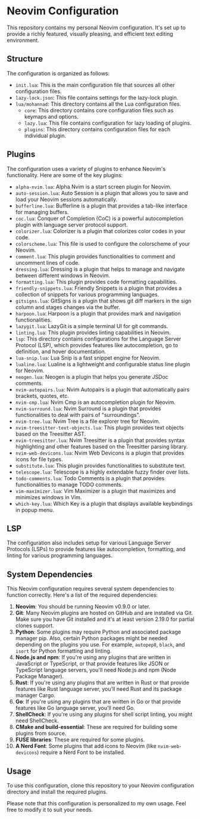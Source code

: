 # Neovim Configuration

This repository contains my personal Neovim configuration. It's set up to provide a richly featured, visually pleasing, and efficient text editing environment.

## Structure

The configuration is organized as follows:

- `init.lua`: This is the main configuration file that sources all other configuration files.
- `lazy-lock.json`: This file contains settings for the lazy-lock plugin.
- `lua/mohannad`: This directory contains all the Lua configuration files.
  - `core`: This directory contains core configuration files such as keymaps and options.
  - `lazy.lua`: This file contains configuration for lazy loading of plugins.
  - `plugins`: This directory contains configuration files for each individual plugin.

## Plugins

The configuration uses a variety of plugins to enhance Neovim's functionality. Here are some of the key plugins:

- `alpha-nvim.lua`: Alpha Nvim is a start screen plugin for Neovim.
- `auto-session.lua`: Auto Session is a plugin that allows you to save and load your Neovim sessions automatically.
- `bufferline.lua`: Bufferline is a plugin that provides a tab-like interface for managing buffers.
- `coc.lua`: Conquer of Completion (CoC) is a powerful autocompletion plugin with language server protocol support.
- `colorizer.lua`: Colorizer is a plugin that colorizes color codes in your code.
- `colorscheme.lua`: This file is used to configure the colorscheme of your Neovim.
- `comment.lua`: This plugin provides functionalities to comment and uncomment lines of code.
- `dressing.lua`: Dressing is a plugin that helps to manage and navigate between different windows in Neovim.
- `formatting.lua`: This plugin provides code formatting capabilities.
- `friendly-snippets.lua`: Friendly Snippets is a plugin that provides a collection of snippets for various programming languages.
- `gitsigns.lua`: GitSigns is a plugin that shows git diff markers in the sign column and stages changes via the buffer.
- `harpoon.lua`: Harpoon is a plugin that provides mark and navigation functionalities.
- `lazygit.lua`: LazyGit is a simple terminal UI for git commands.
- `linting.lua`: This plugin provides linting capabilities in Neovim.
- `lsp`: This directory contains configurations for the Language Server Protocol (LSP), which provides features like autocompletion, go to definition, and hover documentation.
- `lua-snip.lua`: Lua Snip is a fast snippet engine for Neovim.
- `lualine.lua`: Lualine is a lightweight and configurable status line plugin for Neovim.
- `neogen.lua`: Neogen is a plugin that helps you generate JSDoc comments.
- `nvim-autopairs.lua`: Nvim Autopairs is a plugin that automatically pairs brackets, quotes, etc.
- `nvim-cmp.lua`: Nvim Cmp is an autocompletion plugin for Neovim.
- `nvim-surround.lua`: Nvim Surround is a plugin that provides functionalities to deal with pairs of "surroundings".
- `nvim-tree.lua`: Nvim Tree is a file explorer tree for Neovim.
- `nvim-treesitter-text-objects.lua`: This plugin provides text objects based on the Treesitter AST.
- `nvim-treesitter.lua`: Nvim Treesitter is a plugin that provides syntax highlighting and other features based on the Treesitter parsing library.
- `nvim-web-devicons.lua`: Nvim Web Devicons is a plugin that provides icons for file types.
- `substitute.lua`: This plugin provides functionalities to substitute text.
- `telescope.lua`: Telescope is a highly extendable fuzzy finder over lists.
- `todo-comments.lua`: Todo Comments is a plugin that provides functionalities to manage TODO comments.
- `vim-maximizer.lua`: Vim Maximizer is a plugin that maximizes and minimizes windows in Vim.
- `which-key.lua`: Which Key is a plugin that displays available keybindings in popup menu.

## LSP

The configuration also includes setup for various Language Server Protocols (LSPs) to provide features like autocompletion, formatting, and linting for various programming languages.

## System Dependencies

This Neovim configuration requires several system dependencies to function correctly. Here's a list of the required dependencies:

1. **Neovim**: You should be running Neovim v0.9.0 or later.
2. **Git**: Many Neovim plugins are hosted on GitHub and are installed via Git. Make sure you have Git installed and it's at least version 2.19.0 for partial clones support.
3. **Python**: Some plugins may require Python and associated package manager pip. Also, certain Python packages might be needed depending on the plugins you use. For example, `autopep8`, `black`, and `isort` for Python formatting and linting.
4. **Node.js and npm**: If you're using any plugins that are written in JavaScript or TypeScript, or that provide features like JSON or TypeScript language servers, you'll need Node.js and npm (Node Package Manager).
5. **Rust**: If you're using any plugins that are written in Rust or that provide features like Rust language server, you'll need Rust and its package manager Cargo.
6. **Go**: If you're using any plugins that are written in Go or that provide features like Go language server, you'll need Go.
7. **ShellCheck**: If you're using any plugins for shell script linting, you might need ShellCheck.
8. **CMake and build-essential**: These are required for building some plugins from source.
9. **FUSE libraries**: These are required for some plugins.
10. **A Nerd Font**: Some plugins that add icons to Neovim (like `nvim-web-devicons`) require a Nerd Font to be installed.

## Usage

To use this configuration, clone this repository to your Neovim configuration directory and install the required plugins.

Please note that this configuration is personalized to my own usage. Feel free to modify it to suit your needs.
